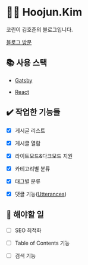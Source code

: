 
# :man_technologist: Hoojun.Kim

코린이 김호준의 블로그입니다.

[블로그 방문](https://hoojun.kim/)

  

## 📚 사용 스택

- [Gatsby](https://www.gatsbyjs.com/)

- [React](https://react.dev/)

## :heavy_check_mark: 작업한 기능들

- [x] 게시글 리스트

- [x] 게시글 열람

- [x] 라이트모드&다크모드 지원

- [x] 카테고리별 분류

- [x] 태그별 분류

- [x] 댓글 기능([Utterances](https://utteranc.es/))

## :memo: 해야할 일

- [ ] SEO 최적화

- [ ] Table of Contents 기능

- [ ] 검색 기능
